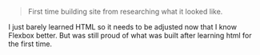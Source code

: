 >First time building site from researching what it looked like.

I just barely learned HTML so it needs to be adjusted now that I know Flexbox better. But was still proud of what
was built after learning html for the first time.
